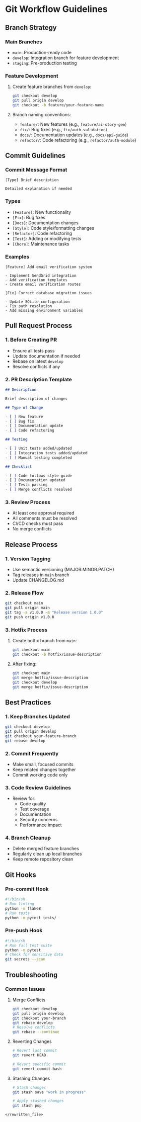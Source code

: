 # Git Workflow Guidelines

## Branch Strategy

### Main Branches

- `main`: Production-ready code
- `develop`: Integration branch for feature development
- `staging`: Pre-production testing

### Feature Development

1. Create feature branches from `develop`:

   ```bash
   git checkout develop
   git pull origin develop
   git checkout -b feature/your-feature-name
   ```

2. Branch naming conventions:
   - `feature/`: New features (e.g., `feature/ai-story-gen`)
   - `fix/`: Bug fixes (e.g., `fix/auth-validation`)
   - `docs/`: Documentation updates (e.g., `docs/api-guide`)
   - `refactor/`: Code refactoring (e.g., `refactor/auth-module`)

## Commit Guidelines

### Commit Message Format

```
[Type] Brief description

Detailed explanation if needed
```

### Types

- `[Feature]`: New functionality
- `[Fix]`: Bug fixes
- `[Docs]`: Documentation changes
- `[Style]`: Code style/formatting changes
- `[Refactor]`: Code refactoring
- `[Test]`: Adding or modifying tests
- `[Chore]`: Maintenance tasks

### Examples

```
[Feature] Add email verification system

- Implement SendGrid integration
- Add verification templates
- Create email verification routes
```

```
[Fix] Correct database migration issues

- Update SQLite configuration
- Fix path resolution
- Add missing environment variables
```

## Pull Request Process

### 1. Before Creating PR

- Ensure all tests pass
- Update documentation if needed
- Rebase on latest `develop`
- Resolve conflicts if any

### 2. PR Description Template

```markdown
## Description

Brief description of changes

## Type of Change

- [ ] New feature
- [ ] Bug fix
- [ ] Documentation update
- [ ] Code refactoring

## Testing

- [ ] Unit tests added/updated
- [ ] Integration tests added/updated
- [ ] Manual testing completed

## Checklist

- [ ] Code follows style guide
- [ ] Documentation updated
- [ ] Tests passing
- [ ] Merge conflicts resolved
```

### 3. Review Process

- At least one approval required
- All comments must be resolved
- CI/CD checks must pass
- No merge conflicts

## Release Process

### 1. Version Tagging

- Use semantic versioning (MAJOR.MINOR.PATCH)
- Tag releases in `main` branch
- Update CHANGELOG.md

### 2. Release Flow

```bash
git checkout main
git pull origin main
git tag -a v1.0.0 -m "Release version 1.0.0"
git push origin v1.0.0
```

### 3. Hotfix Process

1. Create hotfix branch from `main`:
   ```bash
   git checkout main
   git checkout -b hotfix/issue-description
   ```
2. After fixing:
   ```bash
   git checkout main
   git merge hotfix/issue-description
   git checkout develop
   git merge hotfix/issue-description
   ```

## Best Practices

### 1. Keep Branches Updated

```bash
git checkout develop
git pull origin develop
git checkout your-feature-branch
git rebase develop
```

### 2. Commit Frequently

- Make small, focused commits
- Keep related changes together
- Commit working code only

### 3. Code Review Guidelines

- Review for:
  - Code quality
  - Test coverage
  - Documentation
  - Security concerns
  - Performance impact

### 4. Branch Cleanup

- Delete merged feature branches
- Regularly clean up local branches
- Keep remote repository clean

## Git Hooks

### Pre-commit Hook

```bash
#!/bin/sh
# Run linting
python -m flake8
# Run tests
python -m pytest tests/
```

### Pre-push Hook

```bash
#!/bin/sh
# Run full test suite
python -m pytest
# Check for sensitive data
git secrets --scan
```

## Troubleshooting

### Common Issues

1. Merge Conflicts

   ```bash
   git checkout develop
   git pull origin develop
   git checkout your-branch
   git rebase develop
   # Resolve conflicts
   git rebase --continue
   ```

2. Reverting Changes

   ```bash
   # Revert last commit
   git revert HEAD

   # Revert specific commit
   git revert commit-hash
   ```

3. Stashing Changes

   ```bash
   # Stash changes
   git stash save "work in progress"

   # Apply stashed changes
   git stash pop
   ```

```
</rewritten_file>
```
